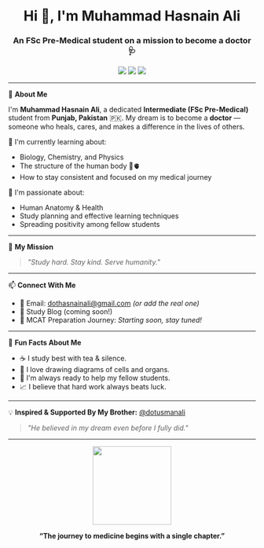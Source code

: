 <h1 align="center">Hi 👋, I'm Muhammad Hasnain Ali</h1>
<h3 align="center">An FSc Pre-Medical student on a mission to become a doctor 🩺</h3>

<p align="center">
  <img src="https://img.shields.io/badge/Student-FSc%20Pre--Medical-green?style=for-the-badge&logo=googleclassroom" />
  <img src="https://img.shields.io/badge/Aspiring-Doctor-blue?style=for-the-badge&logo=github" />
  <img src="https://img.shields.io/badge/Proud-Pakistani-008000?style=for-the-badge&logo=googlemaps" />
</p>

---

🌟 **About Me**

I'm **Muhammad Hasnain Ali**, a dedicated **Intermediate (FSc Pre-Medical)** student from **Punjab, Pakistan** 🇵🇰. My dream is to become a **doctor** — someone who heals, cares, and makes a difference in the lives of others.

🔬 I'm currently learning about:
- Biology, Chemistry, and Physics
- The structure of the human body 🧠🫀
- How to stay consistent and focused on my medical journey

📘 I'm passionate about:
- Human Anatomy & Health
- Study planning and effective learning techniques
- Spreading positivity among fellow students

---

🎯 **My Mission**

> *"Study hard. Stay kind. Serve humanity."*

---

📫 **Connect With Me**

- 💌 Email: dothasnainali@gmail.com *(or add the real one)*
- 📖 Study Blog (coming soon!)
- 🧪 MCAT Preparation Journey: *Starting soon, stay tuned!*

---

🧠 **Fun Facts About Me**

- ☕ I study best with tea & silence.
- 🧬 I love drawing diagrams of cells and organs.
- 💬 I'm always ready to help my fellow students.
- 📈 I believe that hard work always beats luck.

---

💡 **Inspired & Supported By My Brother:** [@dotusmanali](https://github.com/dotusmanali)  
> *"He believed in my dream even before I fully did."*

---

<p align="center">
  <img src="https://media.giphy.com/media/QssGEmpkyEOhBCb7e1/giphy.gif" height="160" />
</p>

<p align="center"><b>“The journey to medicine begins with a single chapter.”</b></p>
